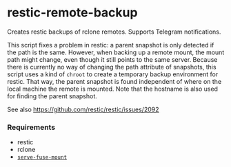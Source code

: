 # restic-remote-backup
Creates restic backups of rclone remotes. Supports Telegram notifications.

This script fixes a problem in restic: a parent snapshot is only detected if the path is the same. However, when backing up a remote mount, the mount path might change, even though it still points to the same server. Because there is currently no way of changing the path attribute of snapshots, this script uses a kind of `chroot` to create a temporary backup environment for restic. That way, the parent snapshot is found independent of where on the local machine the remote is mounted. Note that the hostname is also used for finding the parent snapshot.

See also https://github.com/restic/restic/issues/2092

### Requirements

* restic
* rclone
* [`serve-fuse-mount`](https://github.com/pschlo/serve-fuse-mount)
